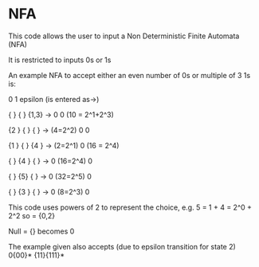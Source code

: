 # NFA
This code allows the user to input a Non Deterministic Finite Automata (NFA)

It is restricted to inputs 0s or 1s

An example NFA to accept either an even number of 0s or multiple of 3 1s is:

0   1   epsilon (is entered as->)

{  } {  }   {1,3} -> 0 0  (10 = 2^1+2^3)

{2 } {  }   {   } -> (4=2^2) 0  0

{1 } {  }   {4  } -> (2=2^1) 0  (16 = 2^4)

{  } {4 }   {   } -> 0 (16=2^4) 0

{  } {5}   {   } -> 0 (32=2^5) 0

{  } {3 }   {   } -> 0 (8=2^3)  0

This code uses powers of 2 to represent the choice, e.g. 5 = 1 + 4 = 2^0 + 2^2 so = {0,2}

Null = {} becomes 0

The example given also accepts (due to epsilon transition for state 2)  0{00}* {11}{111}*
